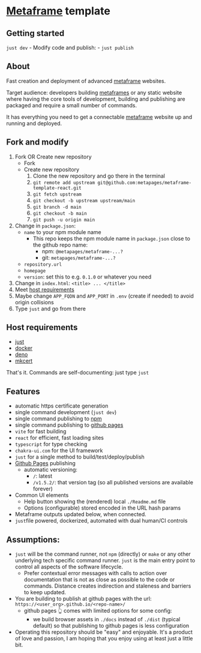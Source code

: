 # [Metaframe](https://metapage.io/) template

## Getting started

  `just dev`
    - Modify code and publish:
    - `just publish`

## About

Fast creation and deployment of advanced [metaframe](https://metapage.io/) websites.

Target audience: developers building [metaframes](https://metapage.io/) or any static website where having the core tools of development, building and publishing are packaged and require a small number of commands.

It has everything you need to get a connectable [metaframe](https://metapage.io/) website up and running and deployed.

## Fork and modify

1) Fork OR Create new repository
   - Fork
   - Create new repository
      1) Clone the new repository and go there in the terminal
      2) `git remote add upstream git@github.com:metapages/metaframe-template-react.git`
      3) `git fetch upstream`
      4) `git checkout -b upstream upstream/main`
      5) `git branch -d main`
      6) `git checkout -b main`
      7) `git push -u origin main`
2) Change in `package.json`:
   - `name` to your npm module name
     - This repo keeps the npm module name in `package.json` close to the github repo name:
       - npm: `@metapages/metaframe-...?`
       - git: `metapages/metaframe-...?`
   - `repository.url`
   - `homepage`
   - `version`: set this to e.g. `0.1.0` or whatever you need
3) Change in `index.html`: `<title> ... </title>`
4) Meet [host requirements](#host-requirements)
5) Maybe change `APP_FQDN` and `APP_PORT` in `.env` (create if needed) to avoid origin collisions
6) Type `just` and go from there

## Host requirements

  - [just](https://github.com/casey/just)
  - [docker](https://docs.docker.com/get-started/)
  - [deno](https://deno.land/manual/getting_started/installation)
  - [mkcert](https://github.com/FiloSottile/mkcert#installation)

That's it. Commands are self-documenting: just type `just`

## Features

   - automatic https certificate generation
   - single command development (`just dev`)
   - single command publishing to [npm](https://www.npmjs.com/)
   - single command publishing to [github pages](https://pages.github.com/)
   - `vite` for fast building
   - `react` for efficient, fast loading sites
   - `typescript` for type checking
   - `chakra-ui.com` for the UI framework
   - `just` for a single method to build/test/deploy/publish
   - [Github Pages](https://pages.github.com/) publishing
     - automatic versioning:
       - `/`: latest
       - `/v1.5.2/`: that version tag (so all published versions are available forever)
   - Common UI elements
     - Help button showing the (rendered) local `./Readme.md` file
     - Options (configurable) stored encoded in the URL hash params
   - Metaframe outputs updated below, when connected.
   - `just`file powered, dockerized, automated with dual human/CI controls

## Assumptions:

 - `just` will be the command runner, not `npm` (directly) or `make` or any other underlying tech specific command runner. `just` is the main entry point to control all aspects of the software lifecycle.
   - Prefer contextual error messages with calls to action over documentation that is not as close as possible to the code or commands. Distance creates indirection and staleness and barriers to keep updated.
 - You are building to publish at github pages with the url: `https://<user_org>.github.io/<repo-name>/`
   - github pages 👆 comes with limited options for some config:
     - we build browser assets in `./docs` instead of `./dist` (typical default) so that publishing to github pages is less configuration
 - Operating this repository should be "easy" and enjoyable. It's a product of love and passion, I am hoping that you enjoy using at least just a little bit.
